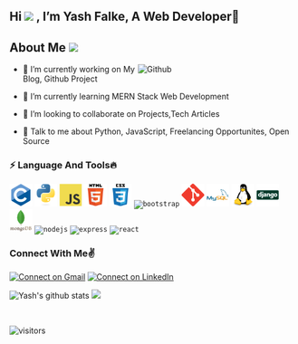 ## Hi <img src="https://github.com/TheDudeThatCode/TheDudeThatCode/blob/master/Assets/Hi.gif" width="29px"> , I’m Yash Falke, A Web Developer🤎


<h2> About Me <img src = "https://media0.giphy.com/media/KDDpcKigbfFpnejZs6/giphy.gif?cid=ecf05e47oy6f4zjs8g1qoiystc56cu7r9tb8a1fe76e05oty&rid=giphy.gif" width = 100px></h2>

<img width="55%" align="right" alt="Github" src="https://raw.githubusercontent.com/onimur/.github/master/.resources/git-header.svg" />


- 🔭 I’m currently working on My Blog, Github Project

- 🌱 I’m currently learning MERN Stack Web Development

- 👯 I’m looking to collaborate on Projects,Tech Articles 

- 💬 Talk to me about Python, JavaScript, Freelancing Opportunites, Open Source 



### :zap: Language And Tools🔥

<p align="left">
  <code><img src="https://github.com/AkashSingh3031/AkashSingh3031/blob/AkashSingh3031/images/c-original.svg" alt="C" width="40" height="40"/></code>
  <code><img src="https://github.com/AkashSingh3031/AkashSingh3031/blob/AkashSingh3031/images/python-original.svg" alt="python" width="40" height="40"/></code>  
  <code><img src="https://github.com/AkashSingh3031/AkashSingh3031/blob/AkashSingh3031/images/javascript-original.svg" alt="JavaScript" width="40" height="40"/></code>
  <code><img src="https://github.com/AkashSingh3031/AkashSingh3031/blob/AkashSingh3031/images/html5-original-wordmark.svg" alt="html5" height="40"/></code> 
  <code><img src="https://github.com/AkashSingh3031/AkashSingh3031/blob/AkashSingh3031/images/css3-original-wordmark.svg" alt="css3" height="40"/></code>
   <code><img src="https://github.com/tkswann2/tech-logos/blob/master/bootstrap.png" alt="bootstrap" width="40" height="40"/></code> 
  <code><img src="https://github.com/AkashSingh3031/AkashSingh3031/blob/AkashSingh3031/images/git-scm-icon.svg" alt="git" width="40" height="40"/></code> 
  <code><img src="https://github.com/AkashSingh3031/AkashSingh3031/blob/AkashSingh3031/images/mysql-original-wordmark.svg" alt="mysql" width="40" height="40"/></code>
  <code><img src="https://github.com/AkashSingh3031/AkashSingh3031/blob/AkashSingh3031/images/linux-original.svg" alt="Linux" width="40" height="40"/></code>
  <code><img src="https://github.com/AkashSingh3031/AkashSingh3031/blob/AkashSingh3031/images/django-original.svg" alt="Django" width="40" height="40"/></code>
  <code><img src="https://github.com/AkashSingh3031/AkashSingh3031/blob/AkashSingh3031/images/mongodb-original-wordmark.svg" alt="mongodb" width="40" height="40"/></code>
<code><img src="https://upload.wikimedia.org/wikipedia/commons/thumb/d/d9/Node.js_logo.svg/1200px-Node.js_logo.svg.png" alt="nodejs" width="40" height="40"/></code>
  <code><img src="https://www.sohamkamani.com/static/65137ed3c844d05124dcfdab28263c21/express-routing-logo.png" alt="express" width="40" height="40"/></code>
  <code><img src="https://upload.wikimedia.org/wikipedia/commons/thumb/a/a7/React-icon.svg/1200px-React-icon.svg.png" alt="react" width="40" height="40"/></code>
</p>

### Connect With Me✌️

[![Connect on Gmail](https://img.shields.io/badge/--Gmail?label=Gmail&logo=Gmail&style=social)](mailto:yashfalke77@gmail.com)
[![Connect on LinkedIn](https://img.shields.io/badge/--linkedin?label=LinkedIn&logo=LinkedIn&style=social)](https://www.linkedin.com/in//)


![Yash's github stats](https://github-readme-stats.vercel.app/api?username=yashfalke77&show_icons=true&hide_border=true)
<img width="48%" src="https://github-readme-streak-stats.herokuapp.com/?user=yashfalke77"/>

<br/>

![visitors](https://visitor-badge.laobi.icu/badge?page_id=yashfalke77.yashfalke77)
 
